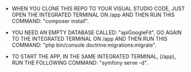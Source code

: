 - WHEN YOU CLONE THIS REPO TO YOUR VISUAL STUDIO CODE, JUST OPEN THE INTEGRATED TERMINAL ON /app AND THEN RUN THIS COMMAND: "composer install".

- YOU NEED AN EMPTY DATABASE CALLED: "apiGoogleFit", GO AGAIN TO THE INTEGRATED TERMINAL ON /app AND THEN RUN THIS COMMAND: "php bin/console doctrine:migrations:migrate".

- TO START THE APP, IN THE SAME INTEGRATED TERMINAL, (/app), RUN THE FOLLOWING COMMAND: "symfony serve -d".
